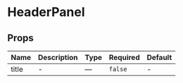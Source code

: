 # HeaderPanel

## Props

<!-- @vuese:HeaderPanel:props:start -->
|Name|Description|Type|Required|Default|
|---|---|---|---|---|
|title|-|—|`false`|-|

<!-- @vuese:HeaderPanel:props:end -->


